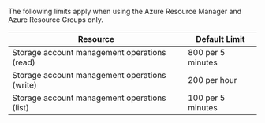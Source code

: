 The following limits apply when using the Azure Resource Manager and Azure Resource Groups only.

Resource|Default Limit
---|---
Storage account management operations (read)|800 per 5 minutes
Storage account management operations (write)|200 per hour
Storage account management operations (list)|100 per 5 minutes

